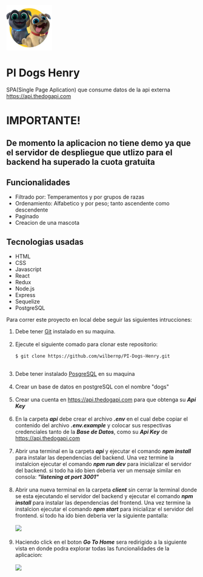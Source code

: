 
<img width="120" src="./dog.png" />
<h1>PI Dogs Henry</h1>

SPA(Single Page Aplication) que consume datos de la api externa  <a href="https://api.thedogapi.com"> https://api.thedogapi.com</a>

# IMPORTANTE!
## De momento la aplicacion no tiene demo ya que el servidor de despliegue que utlizo para el backend ha superado la cuota gratuita

## Funcionalidades
 <ul>
    <li>Filtrado por: Temperamentos y por grupos de razas</li>
    <li>Ordenamiento: Alfabetico y por peso; tanto ascendente como descendente </li>
    <li>Paginado</li>
    <li>Creacion de una mascota</li>
</ul>

## Tecnologias usadas
 <ul>
    <li>HTML</li>
    <li>CSS</li>
    <li>Javascript</li>
    <li>React</li>
    <li>Redux</li>
    <li>Node.js</li>
    <li>Express</li>
    <li>Sequelize</li>
    <li>PostgreSQL</li>
</ul>

Para correr este proyecto en local debe seguir las siguientes intrucciones:
 <ol>
 <li>Debe tener <a href="https://git-scm.com">Git</a> instalado en su maquina. </li>
  <br/>
 <li>Ejecute el siguiente comado para clonar este repositorio:</li>
 
```
$ git clone https://github.com/wilbernp/PI-Dogs-Henry.git
```
 <br/>
    <li>Debe tener instalado <a href="https://www.postgresql.org/download/">PosgreSQL</a> en su maquina</li>
 <br/>
    <li>Crear un base de datos en postgreSQL con el nombre "dogs"</li>
  <br/>
 <li>
   Crear una cuenta en <a href="https://api.thedogapi.com">https://api.thedogapi.com</a> para que obtenga su <strong><em>Api Key</em></strong>
 </li>
    <br/>
 <li>
  En la carpeta <strong><em>api</em></strong> debe crear el archivo <strong><em>.env</em></strong> en el cual debe copiar el contenido del archivo <strong><em>.env.example</em></strong> y colocar sus respectivas credenciales tanto de la <strong><em>Base de Datos</em></strong>, como su <strong><em>Api Key</em></strong> de  <a href="https://api.thedogapi.com">https://api.thedogapi.com</a>
 </li>
   <br/>
 <li>
  Abrir una terminal en la carpeta <strong><em>api</em></strong> y ejecutar el comando <strong><em>npm install</em></strong> para instalar las dependencias del backend. Una vez termine la instalcion ejecutar el comando <strong><em>npm run dev</em></strong> para inicializar el servidor del backend. si todo ha ido bien deberia ver un mensaje similar en consola: <strong><em>"listening at port 3001"</em></strong>
 </li>
 <br/>
 <li>
  Abrir una nueva terminal en la carpeta <strong><em>client</em></strong> sin cerrar la terminal donde se esta ejecutando el servidor del backend y ejecutar el comando <strong><em>npm install</em></strong> para instalar las dependencias del frontend. Una vez termine la instalcion ejecutar el comando <strong><em>npm start</em></strong> para inicializar el servidor del frontend. si todo ha ido bien deberia ver la siguiente pantalla:
 </li>
  <br/>
 <img src="https://user-images.githubusercontent.com/98898262/183256169-c5fd13f3-f66e-45a5-bd57-d6723bdc33f6.jpg" width="720">
 <br/>
 <br/>
 <li>Haciendo click en el boton <strong><em>Go To Home</em></strong> sera redirigido a la siguiente vista en donde podra explorar todas las funcionalidades de la aplicacion:
 </li>
 <br/>
 <img src="https://user-images.githubusercontent.com/98898262/183250835-d3323514-5634-4160-b11d-b1b837ee760d.jpg" width="720">
 </ol>
 <br/>
 



